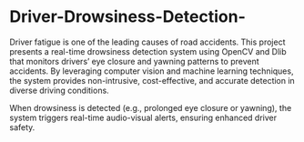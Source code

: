 # Driver-Drowsiness-Detection-
Driver fatigue is one of the leading causes of road accidents. This project presents a real-time drowsiness detection system using OpenCV and Dlib that monitors drivers’ eye closure and yawning patterns to prevent accidents. By leveraging computer vision and machine learning techniques, the system provides non-intrusive, cost-effective, and accurate detection in diverse driving conditions.

When drowsiness is detected (e.g., prolonged eye closure or yawning), the system triggers real-time audio-visual alerts, ensuring enhanced driver safety.
